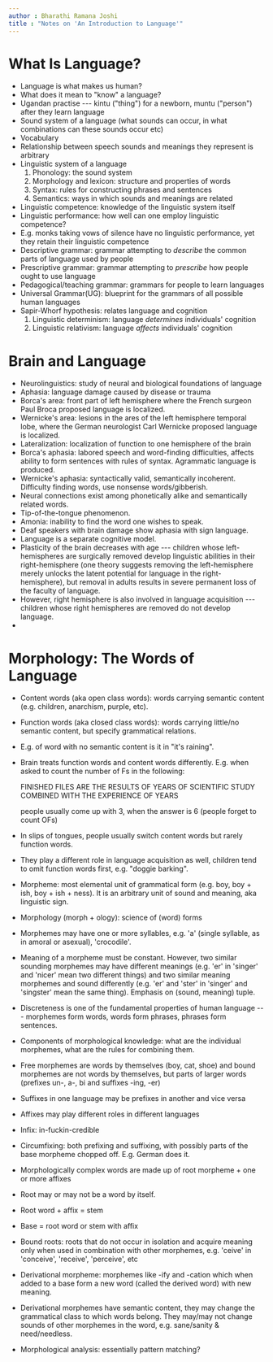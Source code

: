 ```yaml
---
author : Bharathi Ramana Joshi
title : "Notes on 'An Introduction to Language'"
---
```


# What Is Language?

- Language is what makes us human?
- What does it mean to "know" a language?
- Ugandan practise --- kintu ("thing") for a newborn, muntu ("person") after
    they learn language
- Sound system of a language (what sounds can occur, in what combinations can
    these sounds occur etc)
- Vocabulary
- Relationship between speech sounds and meanings they represent is arbitrary
- Linguistic system of a language
    1. Phonology: the sound system
    2. Morphology and lexicon: structure and properties of words
    3. Syntax: rules for constructing phrases and sentences
    4. Semantics: ways in which sounds and meanings are related
- Linguistic competence: knowledge of the linguistic system itself
- Linguistic performance: how well can one employ linguistic competence?
- E.g. monks taking vows of silence have no linguistic performance, yet they
    retain their linguistic competence
- Descriptive grammar: grammar attempting to *describe* the common parts of
    language used by people
- Prescriptive grammar: grammar attempting to *prescribe* how people ought to
    use language
- Pedagogical/teaching grammar: grammars for people to learn languages
- Universal Grammar(UG): blueprint for the grammars of all possible human
    languages
- Sapir-Whorf hypothesis: relates language and cognition
    1. Linguistic determinism: language *determines* individuals' cognition
    2. Linguistic relativism: language *affects* individuals' cognition

# Brain and Language

- Neurolinguistics: study of neural and biological foundations of language
- Aphasia: language damage caused by disease or trauma
- Borca's area: front part of left hemisphere where the French surgeon Paul
    Broca proposed language is localized.
- Wernicke's area: lesions in the ares of the left hemisphere temporal lobe,
    where the German neurologist Carl Wernicke proposed language is localized.
- Lateralization: localization of function to one hemisphere of the brain
- Borca's aphasia: labored speech and word-finding difficulties, affects ability
    to form sentences with rules of syntax. Agrammatic language is produced.
- Wernicke's aphasia: syntactically valid, semantically incoherent. Difficulty
    finding words, use nonsense words/gibberish.
- Neural connections exist among phonetically alike and semantically related
  words.
- Tip-of-the-tongue phenomenon.
- Amonia: inability to find the word one wishes to speak.
- Deaf speakers with brain damage show aphasia with sign language.
- Language is a separate cognitive model.
- Plasticity of the brain decreases with age --- children whose left-hemispheres
    are surgically removed develop linguistic abilities in their
    right-hemisphere (one theory suggests removing the left-hemisphere merely
    unlocks the latent potential for language in the right-hemisphere), but
    removal in adults results in severe permanent loss of the faculty of
    language.
- However, right hemisphere is also involved in language acquisition ---
    children whose right hemispheres are removed do not develop language.
- 

# Morphology: The Words of Language
- Content words (aka open class words): words carrying semantic content (e.g.
  children, anarchism, purple, etc).
- Function words (aka closed class words): words carrying little/no semantic
  content, but specify grammatical relations.
- E.g. of word with no semantic content is it in "it's raining".
- Brain treats function words and content words differently. E.g. when asked to
  count the number of Fs in the following:

  FINISHED FILES ARE THE
  RESULTS OF YEARS OF SCIENTIFIC
  STUDY COMBINED WITH THE
  EXPERIENCE OF YEARS

  people usually come up with 3, when the answer is 6 (people forget to count
  OFs)
- In slips of tongues, people usually switch content words but rarely
  function words.
- They play a different role in language acquisition as well, children tend to
  omit function words first, e.g. "doggie barking".
- Morpheme: most elemental unit of grammatical form (e.g. boy, boy + ish, boy +
  ish + ness). It is an arbitrary unit of sound and meaning, aka linguistic
  sign.
- Morphology (morph + ology): science of (word) forms
- Morphemes may have one or more syllables, e.g. 'a' (single syllable, as in
  amoral or asexual), 'crocodile'.
- Meaning of a morpheme must be constant. However, two similar sounding
  morphemes may have different meanings (e.g. 'er' in 'singer' and 'nicer' mean
  two different things) and two similar meaning morphemes and sound differently
  (e.g. 'er' and 'ster' in 'singer' and 'singster' mean the same thing).
  Emphasis on (sound, meaning) tuple.
- Discreteness is one of the fundamental properties of human language ---
  morphemes form words, words form phrases, phrases form sentences.
- Components of morphological knowledge: what are the individual morphemes, what
  are the rules for combining them.
- Free morphemes are words by themselves (boy, cat, shoe) and bound morphemes
  are not words by themselves, but parts of larger words (prefixes un-, a-, bi
  and suffixes -ing, -er)
- Suffixes in one language may be prefixes in another and vice versa
- Affixes may play different roles in different languages
- Infix: in-fuckin-credible
- Circumfixing: both prefixing and suffixing, with possibly parts of the base
  morpheme chopped off. E.g. German does it.
- Morphologically complex words are made up of root morpheme + one or more
  affixes
- Root may or may not be a word by itself.
- Root word + affix = stem
- Base = root word or stem with affix
- Bound roots: roots that do not occur in isolation and acquire meaning only
  when used in combination with other morphemes, e.g. 'ceive' in 'conceive',
  'receive', 'perceive', etc
- Derivational morpheme: morphemes like -ify and -cation which when added to a
  base form a new word (called the derived word) with new meaning.
- Derivational morphemes have semantic content, they may change the grammatical
  class to which words belong. They may/may not change sounds of other morphemes
  in the word, e.g. sane/sanity & need/needless.
- Morphological analysis: essentially pattern matching?
